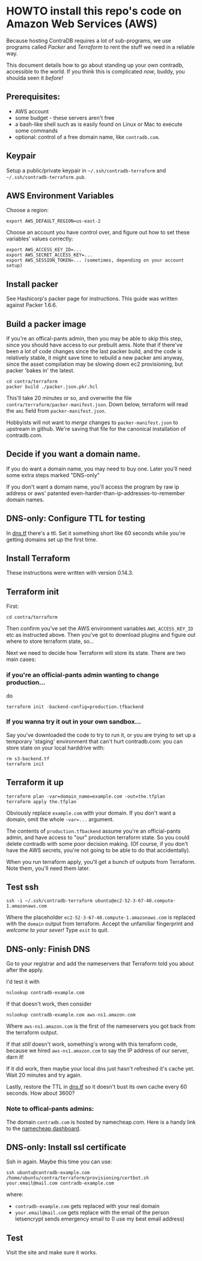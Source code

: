 # HOWTO install this repo's code on Amazon Web Services (AWS)

Because hosting ContraDB requires a lot of sub-programs, we use
programs called _Packer_ and _Terraform_ to rent the stuff we need in
a reliable way.

This document details how to go about standing up your own contradb,
accessible to the world. If you think this is complicated _now_,
buddy, you shoulda seen it _before!_


## Prerequisites:

- AWS account
- some budget - these servers aren't free
- a bash-like shell such as is easily found on Linux or Mac to execute some commands
- optional: control of a free domain name, like `contradb.com`.



## Keypair

Setup a public/private keypair in `~/.ssh/contradb-terraform` and `~/.ssh/contradb-terraform.pub`.


## AWS Environment Variables

Choose a region:

```
export AWS_DEFAULT_REGION=us-east-2
```

Choose an account you have control over, and figure out how to set these variables' values correctly:

```
export AWS_ACCESS_KEY_ID=...
export AWS_SECRET_ACCESS_KEY=...
export AWS_SESSION_TOKEN=... (sometimes, depending on your account setup)
```


## Install packer

See Hashicorp's packer page for instructions. This guide was written against Packer 1.6.6.

## Build a packer image

If you're an offical-pants admin, then you may be able to skip this
step, since you should have access to our prebuilt amis. Note that if
there've been a lot of code changes since the last packer build, and
the code is relatively stable, it might save time to rebuild a new
packer ami anyway, since the asset compilation may be slowing down ec2
provisioning, but packer 'bakes in' the latest.

```
cd contra/terraform
packer build ./packer.json.pkr.hcl
```

This'll take 20 minutes or so, and overwrite the file
`contra/terraform/packer-manifest.json`. Down below, terraform will
read the `ami` field from `packer-manifest.json`.

Hobbyists will not want to _merge_ changes to `packer-manifest.json`
to upstream in github. We're saving that file for the canonical
installation of contradb.com.


## Decide if you want a domain name.

If you do want a domain name, you may need to buy one. Later you'll need some extra steps marked "DNS-only"

If you don't want a domain name, you'll access the program by raw ip
address or aws' patented even-harder-than-ip-addresses-to-remember
domain names.


## DNS-only: Configure TTL for testing

In [dns.tf](dns.tf) there's a ttl. Set it something short like 60 seconds while you're getting domains set up the first time.


## Install Terraform

These instructions were written with version 0.14.3.


## Terraform init

First:

```
cd contra/terraform
```

Then confirm you've set the AWS environment variables `AWS_ACCESS_KEY_ID` etc as instructed above. Then you've got to download plugins and figure out where to store terraform state, so...


Next we need to decide how Terraform will store its state. There are two main cases:

### if you're an official-pants admin wanting to change production...

do

```
terraform init -backend-config=production.tfbackend
```

### If you wanna try it out in your own sandbox...

Say you've downloaded the code to try to run it, or you are trying to
set up a temporary 'staging' environment that can't hurt contradb.com:
you can store state on your local harddrive with:

```
rm s3-backend.tf
terraform init
```

## Terraform it up

```
terraform plan -var=domain_name=example.com -out=the.tfplan
terraform apply the.tfplan
```
Obviously replace `example.com` with your domain. If you don't want a domain, omit the whole `-var=...` argument.

The contents of `production.tfbackend` assume you're an official-pants admin, and have access to "our" production terraform state. So you could delete contradb with some poor decision making. (Of course, if you don't have the AWS secrets, you're not going to be able to do that accidentally).


When you run terraform apply, you'll get a bunch of outputs from
Terraform. Note them, you'll need them later.


## Test ssh

```
ssh -i ~/.ssh/contradb-terraform ubuntu@ec2-52-3-67-40.compute-1.amazonaws.com
```

Where the placeholder `ec2-52-3-67-40.compute-1.amazonaws.com` is
replaced with the `domain` output from terraform. Accept the
unfamiliar fingerprint and *welcome to your sever!* Type `exit` to
quit.


## DNS-only: Finish DNS

Go to your registrar and add the nameservers that Terraform told you about after the apply.


I'd test it with

```
nslookup contradb-example.com
```

If that doesn't work, then consider

```
nslookup contradb-example.com aws-ns1.amazon.com
```

Where `aws-ns1.amazon.com` is the first of the nameservers you got
back from the terraform output. 

If that _still_ doesn't work, something's wrong with this terraform
code, because we hired `aws-ns1.amazon.com` to say the IP address of
our server, darn it!

If it did work, then maybe your local dns just hasn't refreshed it's
cache yet. Wait 20 minutes and try again.

Lastly, restore the TTL in [dns.tf](dns.tf) so it doesn't bust its own cache
every 60 seconds. How about 3600?


### Note to offical-pants admins:

The domain `contradb.com` is hosted by namecheap.com. Here is a handy link
to the [namecheap dashboard](https://ap.www.namecheap.com/dashboard).

## DNS-only: Install ssl certificate

Ssh in again. Maybe this time you can use:

```
ssh ubuntu@contradb-example.com /home/ubuntu/contra/terraform/provisioning/certbot.sh your.email@mail.com contradb-example.com
```

where:

- `contradb-example.com` gets replaced with your real domain
- `your.email@mail.com` gets replace with the email of the person letsencrypt sends emergency email to (I use my best email address)


## Test

Visit the site and make sure it works.


